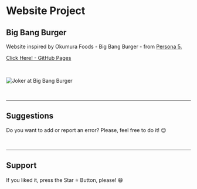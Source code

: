 # Website Project

 <h2> Big Bang Burger </h2>

Website inspired by Okumura Foods - Big Bang Burger - from [Persona 5.](https://www.atlus.com/persona5/home.html)

[Click Here! - GitHub Pages](https://chrysthy.github.io/Big-Bang-Burger-Website-Project/)

<br>

 <p> <img align="center" src="https://pbs.twimg.com/media/FfemsSYXgAEhQi7.jpg" alt="Joker at Big Bang Burger"> </p>

<br>
<hr>
<h2> Suggestions </h2>
<p> Do you want to add or report an error? Please, feel free to do it! 😉 </p>

<br>
<hr>
<h2> Support </h2>
<p> If you liked it, press the Star ⭐ Button, please! 😄 </p>
